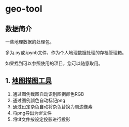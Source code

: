 # geo-tool

## 数据简介

一些地理数据的处理包。

多为.py或.ipynb文件，作为个人地理数据处理的存档管理箱。

如果找到可以参照使用的项目，您可以随意取用。

## 1. [地图描图工具](地图描图/地图描图.ipynb)

1. 通过图例截图自动识别图例颜色RGB
2. 通过图例颜色自动标记png
3. 通过设定杂色自动将杂色替换为周边像素
4. 将png导出为tif文件
5. 将tif文件按设定投影进行投影
